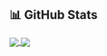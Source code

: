 <!-- ### Hi there 👋 -->

## 📊 GitHub Stats
<a href="https://github.com/wlbr">
  <img align="center" src="https://github-readme-stats.vercel.app/api/top-langs/?username=wlbr&exclude_repo=csvfix&layout=compact" />
</a>
<a href="https://github.com/wlbr">
  <img align="center" src="https://github-readme-stats.vercel.app/api?username=wlbr&theme=gruvbox&show_icons=true" />
</a>

<!--
**wlbr/wlbr** is a ✨ _special_ ✨ repository because its `README.md` (this file) appears on your GitHub profile.

Here are some ideas to get you started:

- 🔭 I’m currently working on ...
- 🌱 I’m currently learning ...
- 👯 I’m looking to collaborate on ...
- 🤔 I’m looking for help with ...
- 💬 Ask me about ...
- 📫 How to reach me: ...
- 😄 Pronouns: ...
- ⚡ Fun fact: ...
-->
